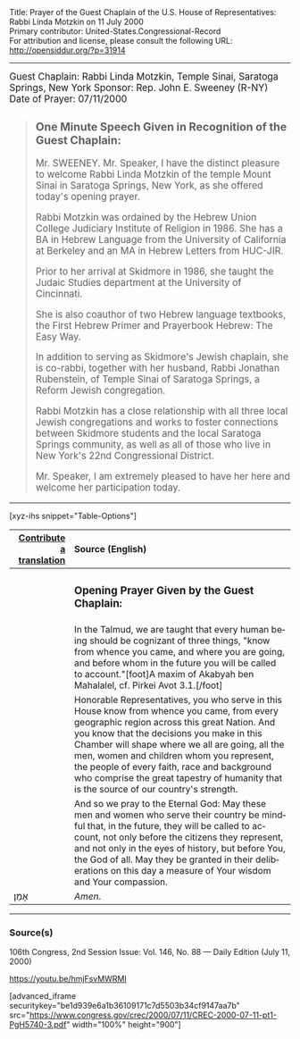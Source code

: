 <html>
<head></head>
<body>
Title: Prayer of the Guest Chaplain of the U.S. House of Representatives: Rabbi Linda Motzkin on 11 July 2000<br />
Primary contributor: United-States.Congressional-Record<br />
For attribution and license, please consult the following URL: <a href="http://opensiddur.org/?p=31914">http://opensiddur.org/?p=31914</a>
<p />
<hr />

<div class="english" lang="en" style="font-size:1.2em;">
Guest Chaplain: Rabbi Linda Motzkin, Temple Sinai, Saratoga Springs, New York
Sponsor: Rep. John E. Sweeney (R-NY)
Date of Prayer: 07/11/2000

<!-- -->
<blockquote>
<h3>One Minute Speech Given in Recognition of the Guest Chaplain:</h3>

Mr. SWEENEY. Mr. Speaker, I have the distinct pleasure to welcome Rabbi Linda Motzkin of the temple Mount Sinai in Saratoga Springs, New York, as she offered today's opening prayer.

Rabbi Motzkin was ordained by the Hebrew Union College Judiciary Institute of Religion in 1986. She has a BA in Hebrew Language from the University of California at Berkeley and an MA in Hebrew Letters from HUC-JIR.

Prior to her arrival at Skidmore in 1986, she taught the Judaic Studies department at the University of Cincinnati.

She is also coauthor of two Hebrew language textbooks, the First Hebrew Primer and Prayerbook Hebrew: The Easy Way.

In addition to serving as Skidmore's Jewish chaplain, she is co-rabbi, together with her husband, Rabbi Jonathan Rubenstein, of Temple Sinai of Saratoga Springs, a Reform Jewish congregation.

Rabbi Motzkin has a close relationship with all three local Jewish congregations and works to foster connections between Skidmore students and the local Saratoga Springs community, as well as all of those who live in New York's 22nd Congressional District.

Mr. Speaker, I am extremely pleased to have her here and welcome her participation today.
</blockquote>

</div>

</div>

<hr />

[xyz-ihs snippet="Table-Options"]<table style="margin-left: auto; margin-right: auto;" class="draggable">
<thead><tr><th id="x" style="text-align: right;"><a href="/translate/" target="_blank" rel="noopener">Contribute a translation</a></th><th style="text-align: left;">Source (English)</th></tr></thead>
<tbody>
<tr><td style="vertical-align:top;">
<div class="liturgy" lang="he">

</span></div></td>
 
<td style="vertical-align:top;">
<div class="english" lang="en">
<h3>Opening Prayer Given by the Guest Chaplain:</h3>
</div></td></tr>


<tr><td style="vertical-align:top;">
<div class="liturgy" lang="he">

</span></div></td>
 
<td style="vertical-align:top;">
<div class="english" lang="en">
In the Talmud, we are taught 
that every human being should be cognizant of three things, 
"know from whence you came, 
and where you are going, 
and before whom in the future you will be called to account."[foot]A maxim of Akabyah ben Mahalalel, cf. Pirkei Avot 3.1.[/foot]
</div></td></tr>


<tr><td style="vertical-align:top;">
<div class="liturgy" lang="he">

</span></div></td>
 
<td style="vertical-align:top;">
<div class="english" lang="en">
Honorable Representatives, 
you who serve in this House know from whence you came, 
from every geographic region across this great Nation. 
And you know that the decisions you make in this Chamber 
will shape where we all are going, 
all the men, women and children whom you represent, 
the people of every faith, race and background 
who comprise the great tapestry of humanity 
that is the source of our country's strength.
</div></td></tr>


<tr><td style="vertical-align:top;">
<div class="liturgy" lang="he">

</span></div></td>
 
<td style="vertical-align:top;">
<div class="english" lang="en">
And so we pray to the Eternal God: 
May these men and women 
who serve their country 
be mindful 
that, in the future, they will be called to account, 
not only before the citizens they represent, 
and not only in the eyes of history, 
but before You, the God of all. 
May they be granted 
in their deliberations on this day 
a measure of Your wisdom 
and Your compassion. 
</div></td></tr>


<tr><td style="vertical-align:top;">
<div class="liturgy" lang="he">
אָמֵן׃
</span></div></td>
 
<td style="vertical-align:top;">
<div class="english" lang="en">
<em>Amen</em>.
</div></td></tr>
</tbody></table>

<hr />

<h3>Source(s)</h3>

106th Congress, 2nd Session
Issue: Vol. 146, No. 88 — Daily Edition (July 11, 2000)
<!-- 
link: 
-->
https://youtu.be/hmjFsvMWRMI

[advanced_iframe securitykey="be1d939e6a1b36109171c7d5503b34cf9147aa7b" src="https://www.congress.gov/crec/2000/07/11/CREC-2000-07-11-pt1-PgH5740-3.pdf" width="100%" height="900"]

&nbsp;
</body>
</html>